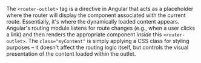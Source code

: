 The `<router-outlet>` tag is a directive in Angular that acts as a placeholder where the router will display the component associated with the current route.  Essentially, it's where the dynamically loaded content appears. Angular's routing module listens for route changes (e.g., when a user clicks a link) and then renders the appropriate component *inside* this `<router-outlet>`.  The `class="myContent"` is simply applying a CSS class for styling purposes – it doesn't affect the routing logic itself, but controls the visual presentation of the content loaded within the outlet.